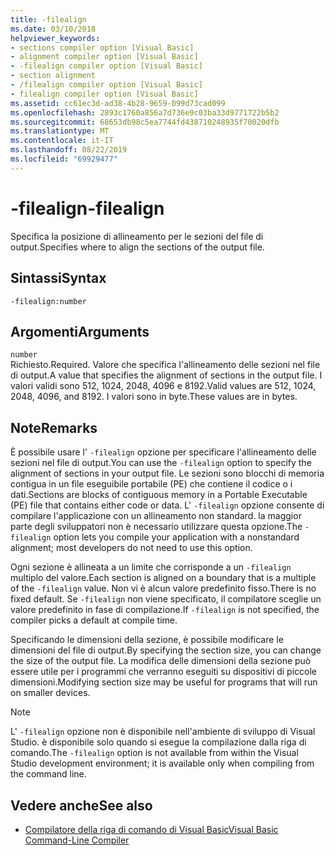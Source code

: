 ```yaml
---
title: -filealign
ms.date: 03/10/2018
helpviewer_keywords:
- sections compiler option [Visual Basic]
- alignment compiler option [Visual Basic]
- -filealign compiler option [Visual Basic]
- section alignment
- /filealign compiler option [Visual Basic]
- filealign compiler option [Visual Basic]
ms.assetid: cc61ec3d-ad38-4b28-9659-099d73cad099
ms.openlocfilehash: 2893c1760a856a7d736e9c03ba33d9771722b5b2
ms.sourcegitcommit: 68653db98c5ea7744fd438710248935f70020dfb
ms.translationtype: MT
ms.contentlocale: it-IT
ms.lasthandoff: 08/22/2019
ms.locfileid: "69929477"
---
```

# <a name="-filealign"></a><span data-ttu-id="13c83-102">-filealign</span><span class="sxs-lookup"><span data-stu-id="13c83-102">-filealign</span></span>
<span data-ttu-id="13c83-103">Specifica la posizione di allineamento per le sezioni del file di output.</span><span class="sxs-lookup"><span data-stu-id="13c83-103">Specifies where to align the sections of the output file.</span></span>  
  
## <a name="syntax"></a><span data-ttu-id="13c83-104">Sintassi</span><span class="sxs-lookup"><span data-stu-id="13c83-104">Syntax</span></span>  
  
```  
-filealign:number  
```  
  
## <a name="arguments"></a><span data-ttu-id="13c83-105">Argomenti</span><span class="sxs-lookup"><span data-stu-id="13c83-105">Arguments</span></span>  
 `number`  
 <span data-ttu-id="13c83-106">Richiesto.</span><span class="sxs-lookup"><span data-stu-id="13c83-106">Required.</span></span> <span data-ttu-id="13c83-107">Valore che specifica l'allineamento delle sezioni nel file di output.</span><span class="sxs-lookup"><span data-stu-id="13c83-107">A value that specifies the alignment of sections in the output file.</span></span> <span data-ttu-id="13c83-108">I valori validi sono 512, 1024, 2048, 4096 e 8192.</span><span class="sxs-lookup"><span data-stu-id="13c83-108">Valid values are 512, 1024, 2048, 4096, and 8192.</span></span> <span data-ttu-id="13c83-109">I valori sono in byte.</span><span class="sxs-lookup"><span data-stu-id="13c83-109">These values are in bytes.</span></span>  
  
## <a name="remarks"></a><span data-ttu-id="13c83-110">Note</span><span class="sxs-lookup"><span data-stu-id="13c83-110">Remarks</span></span>  
 <span data-ttu-id="13c83-111">È possibile usare l' `-filealign` opzione per specificare l'allineamento delle sezioni nel file di output.</span><span class="sxs-lookup"><span data-stu-id="13c83-111">You can use the `-filealign` option to specify the alignment of sections in your output file.</span></span> <span data-ttu-id="13c83-112">Le sezioni sono blocchi di memoria contigua in un file eseguibile portabile (PE) che contiene il codice o i dati.</span><span class="sxs-lookup"><span data-stu-id="13c83-112">Sections are blocks of contiguous memory in a Portable Executable (PE) file that contains either code or data.</span></span> <span data-ttu-id="13c83-113">L' `-filealign` opzione consente di compilare l'applicazione con un allineamento non standard. la maggior parte degli sviluppatori non è necessario utilizzare questa opzione.</span><span class="sxs-lookup"><span data-stu-id="13c83-113">The `-filealign` option lets you compile your application with a nonstandard alignment; most developers do not need to use this option.</span></span>  
  
 <span data-ttu-id="13c83-114">Ogni sezione è allineata a un limite che corrisponde a un `-filealign` multiplo del valore.</span><span class="sxs-lookup"><span data-stu-id="13c83-114">Each section is aligned on a boundary that is a multiple of the `-filealign` value.</span></span> <span data-ttu-id="13c83-115">Non vi è alcun valore predefinito fisso.</span><span class="sxs-lookup"><span data-stu-id="13c83-115">There is no fixed default.</span></span> <span data-ttu-id="13c83-116">Se `-filealign` non viene specificato, il compilatore sceglie un valore predefinito in fase di compilazione.</span><span class="sxs-lookup"><span data-stu-id="13c83-116">If `-filealign` is not specified, the compiler picks a default at compile time.</span></span>  
  
 <span data-ttu-id="13c83-117">Specificando le dimensioni della sezione, è possibile modificare le dimensioni del file di output.</span><span class="sxs-lookup"><span data-stu-id="13c83-117">By specifying the section size, you can change the size of the output file.</span></span> <span data-ttu-id="13c83-118">La modifica delle dimensioni della sezione può essere utile per i programmi che verranno eseguiti su dispositivi di piccole dimensioni.</span><span class="sxs-lookup"><span data-stu-id="13c83-118">Modifying section size may be useful for programs that will run on smaller devices.</span></span>  
  
> [!NOTE]
> <span data-ttu-id="13c83-119">L' `-filealign` opzione non è disponibile nell'ambiente di sviluppo di Visual Studio. è disponibile solo quando si esegue la compilazione dalla riga di comando.</span><span class="sxs-lookup"><span data-stu-id="13c83-119">The `-filealign` option is not available from within the Visual Studio development environment; it is available only when compiling from the command line.</span></span>  
  
## <a name="see-also"></a><span data-ttu-id="13c83-120">Vedere anche</span><span class="sxs-lookup"><span data-stu-id="13c83-120">See also</span></span>

- [<span data-ttu-id="13c83-121">Compilatore della riga di comando di Visual Basic</span><span class="sxs-lookup"><span data-stu-id="13c83-121">Visual Basic Command-Line Compiler</span></span>](../../../visual-basic/reference/command-line-compiler/index.md)
